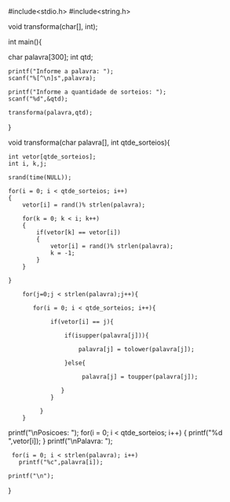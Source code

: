 #include<stdio.h>
#include<string.h>

void transforma(char[], int);

int main(){

char palavra[300];
int qtd;

	printf("Informe a palavra: ");
	scanf("%[^\n]s",palavra);

	printf("Informe a quantidade de sorteios: ");
	scanf("%d",&qtd);

    transforma(palavra,qtd);
}

void transforma(char palavra[], int qtde_sorteios){

    int vetor[qtde_sorteios];
    int i, k,j;

    srand(time(NULL));

    for(i = 0; i < qtde_sorteios; i++)
    {
        vetor[i] = rand()% strlen(palavra);

        for(k = 0; k < i; k++)
        {
            if(vetor[k] == vetor[i])
            {
                vetor[i] = rand()% strlen(palavra);
                k = -1;
            }
        }

    }

        for(j=0;j < strlen(palavra);j++){

           for(i = 0; i < qtde_sorteios; i++){

                if(vetor[i] == j){

                    if(isupper(palavra[j])){

                        palavra[j] = tolower(palavra[j]);

                    }else{

                         palavra[j] = toupper(palavra[j]);

                   }
                }

             }
        }
printf("\nPosicoes: ");
for(i = 0; i < qtde_sorteios; i++)
    {
        printf("%d ",vetor[i]);
    }
printf("\nPalavra: ");

     for(i = 0; i < strlen(palavra); i++)
       printf("%c",palavra[i]);

    printf("\n");


}
